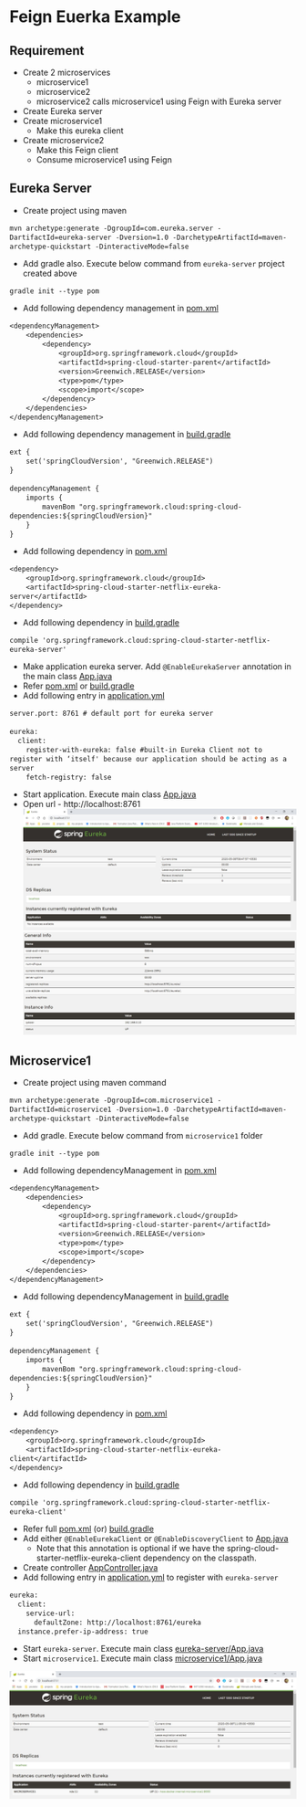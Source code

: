 # Feign Euerka Example

## Requirement
* Create 2 microservices
	* microservice1
	* microservice2
	* microservice2 calls microservice1 using Feign with Eureka server
* Create Eureka server
* Create microservice1
	* Make this eureka client
* Create microservice2
	* Make this Feign client
	* Consume microservice1 using Feign

## Eureka Server
* Create project using maven
```
mvn archetype:generate -DgroupId=com.eureka.server -DartifactId=eureka-server -Dversion=1.0 -DarchetypeArtifactId=maven-archetype-quickstart -DinteractiveMode=false
```
* Add gradle also. Execute below command from `eureka-server` project created above
```
gradle init --type pom
```
* Add following dependency management in [pom.xml](eureka-server/pom.xml)
```
<dependencyManagement>
	<dependencies>
		<dependency>
			<groupId>org.springframework.cloud</groupId>
			<artifactId>spring-cloud-starter-parent</artifactId>
			<version>Greenwich.RELEASE</version>
			<type>pom</type>
			<scope>import</scope>
		</dependency>
	</dependencies>
</dependencyManagement>
```
* Add following dependency management in [build.gradle](eureka-server/build.gradle)
```
ext {
	set('springCloudVersion', "Greenwich.RELEASE")
}

dependencyManagement {
	imports {
		mavenBom "org.springframework.cloud:spring-cloud-dependencies:${springCloudVersion}"
	}
}
```
* Add following dependency in [pom.xml](eureka-server/pom.xml)
```
<dependency>
	<groupId>org.springframework.cloud</groupId>
	<artifactId>spring-cloud-starter-netflix-eureka-server</artifactId>
</dependency>
```
* Add following dependency in [build.gradle](eureka-server/build.gradle)
```
compile 'org.springframework.cloud:spring-cloud-starter-netflix-eureka-server'
```

* Make application eureka server. Add `@EnableEurekaServer` annotation in the main class [App.java](eureka-server/src/main/java/com/eureka/server/App.java)
* Refer [pom.xml](eureka-server/pom.xml) or [build.gradle](eureka-server/build.gradle)
* Add following entry in [application.yml](eureka-server/src/main/resources/application.yml)
```
server.port: 8761 # default port for eureka server

eureka:
  client:
    register-with-eureka: false #built-in Eureka Client not to register with ‘itself' because our application should be acting as a server
    fetch-registry: false
```
* Start application. Execute main class [App.java](eureka-server/src/main/java/com/eureka/server/App.java)
* Open url - http://localhost:8761
![picture](images/eureka-server-1.jpg)
![picture](images/eureka-server-2.jpg)

## Microservice1
* Create project using maven command
```
mvn archetype:generate -DgroupId=com.microservice1 -DartifactId=microservice1 -Dversion=1.0 -DarchetypeArtifactId=maven-archetype-quickstart -DinteractiveMode=false 
```
* Add gradle. Execute below command from `microservice1` folder
```
gradle init --type pom 
```
* Add following dependencyManagement in [pom.xml](microservice1/pom.xml)
```
<dependencyManagement>
	<dependencies>
		<dependency>
			<groupId>org.springframework.cloud</groupId>
			<artifactId>spring-cloud-starter-parent</artifactId>
			<version>Greenwich.RELEASE</version>
			<type>pom</type>
			<scope>import</scope>
		</dependency>
	</dependencies>
</dependencyManagement>
```
* Add following dependencyManagement in [build.gradle](microservice1/build.gradle)
```
ext {
	set('springCloudVersion', "Greenwich.RELEASE")
}

dependencyManagement {
	imports {
		mavenBom "org.springframework.cloud:spring-cloud-dependencies:${springCloudVersion}"
	}
}
```
* Add following dependency in [pom.xml](microservice1/pom.xml)
```
<dependency>
	<groupId>org.springframework.cloud</groupId>
	<artifactId>spring-cloud-starter-netflix-eureka-client</artifactId>
</dependency>
```
* Add following dependency in [build.gradle](microservice1/build.gradle)
```
compile 'org.springframework.cloud:spring-cloud-starter-netflix-eureka-client'
```
* Refer full [pom.xml](microservice1/pom.xml) (or) [build.gradle](microservice1/build.gradle)
* Add either `@EnableEurekaClient` or `@EnableDiscoveryClient` to [App.java](microservice1/src/main/java/com/microservice1/App.java)
	* Note that this annotation is optional if we have the spring-cloud-starter-netflix-eureka-client dependency on the classpath.
* Create controller [AppController.java](microservice1/src/main/java/com/microservice1/controller/AppController.java)
* Add following entry in [application.yml](microservice1/src/main/resources/application.yml) to register with `eureka-server`
```
eureka:
  client:
    service-url: 
      defaultZone: http://localhost:8761/eureka
  instance.prefer-ip-address: true
```
* Start `eureka-server`. Execute main class [eureka-server/App.java](eureka-server/src/main/java/com/eureka/server/App.java)
* Start `microservice1`.  Execute main class [microservice1/App.java](microservice1/src/main/java/com/microservice1/App.java)

![picture](images/microservice1.jpg)
